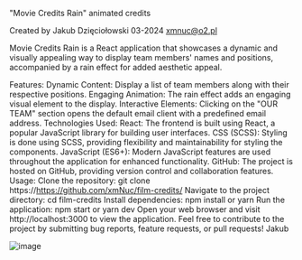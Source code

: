 "Movie Credits Rain"
animated credits  

Created by Jakub Dzięciołowski 03-2024
xmnuc@o2.pl

Movie Credits Rain is a React application that showcases a dynamic and visually appealing way to display team members' names and positions, accompanied by a rain effect for added aesthetic appeal.

Features:
Dynamic Content: Display a list of team members along with their respective positions.
Engaging Animation: The rain effect adds an engaging visual element to the display.
Interactive Elements: Clicking on the "OUR TEAM" section opens the default email client with a predefined email address.
Technologies Used:
React: The frontend is built using React, a popular JavaScript library for building user interfaces.
CSS (SCSS): Styling is done using SCSS, providing flexibility and maintainability for styling the components.
JavaScript (ES6+): Modern JavaScript features are used throughout the application for enhanced functionality.
GitHub: The project is hosted on GitHub, providing version control and collaboration features.
Usage:
Clone the repository: git clone https://https://github.com/xmNuc/film-credits/
Navigate to the project directory: cd film-credits
Install dependencies: npm install or yarn
Run the application: npm start or yarn dev
Open your web browser and visit http://localhost:3000 to view the application.
Feel free to contribute to the project by submitting bug reports, feature requests, or pull requests!
Jakub

![image](https://github.com/xmNuc/film-credits/assets/86988479/c08cef65-0afa-4bfa-8288-5d5838b82354)

